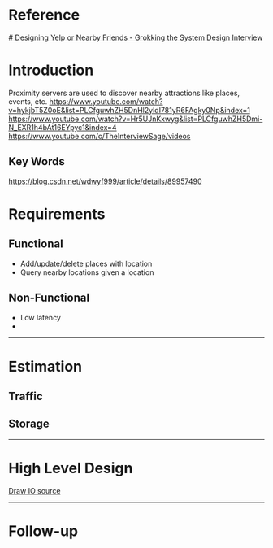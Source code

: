# Reference

[# Designing Yelp or Nearby Friends - Grokking the System Design Interview](https://www.educative.io/courses/grokking-the-system-design-interview/B8rpM8E16LQ)

# Introduction
Proximity servers are used to discover nearby attractions like places, events, etc.
https://www.youtube.com/watch?v=hykjbT5Z0oE&list=PLCfguwhZH5DnHl2yldI781yR6FAgky0Np&index=1
https://www.youtube.com/watch?v=Hr5UJnKxwyg&list=PLCfguwhZH5Dmi-N_EXR1h4bAt16EYpyc1&index=4
https://www.youtube.com/c/TheInterviewSage/videos



## Key Words
https://blog.csdn.net/wdwyf999/article/details/89957490


# Requirements
## **Functional**
 - Add/update/delete places with location
 - Query nearby locations given a location

## **Non-Functional**
 - Low latency
 - 


---
# Estimation
## **Traffic**
## **Storage**
---
# High Level Design
[Draw IO source]()

---
# Follow-up


<!--stackedit_data:
eyJoaXN0b3J5IjpbLTEwNTk1NjU2MDcsLTE1MjM1NzY5OTMsLT
g0ODIyMzUwMl19
-->